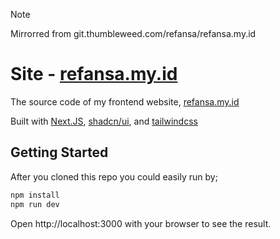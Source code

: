 > [!NOTE]
> Mirrorred from git.thumbleweed.com/refansa/refansa.my.id

# Site - [refansa.my.id](https://refansa.my.id)

The source code of my frontend website, [refansa.my.id](https://refansa.my.id)

Built with [Next.JS](https://nextjs.org), [shadcn/ui](https://ui.shadcn.com), and [tailwindcss](https://tailwindcss.com)

## Getting Started

After you cloned this repo you could easily run by;

```bash
npm install
npm run dev
```

Open http://localhost:3000 with your browser to see the result.
